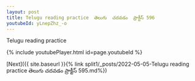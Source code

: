 ```yaml
---
layout: post
title: Telugu reading practice  తెలుగు  చదవడం  ప్రాక్టీస్ 596
youtubeId: yLnepZhz_-o
---
```

 
 
Telugu reading practice
 
 
 
 
 


{% include youtubePlayer.html id=page.youtubeId %}
 
[Next]({{ site.baseurl }}{% link  split1/_posts/2022-05-05-Telugu reading practice  తెలుగు  చదవడం  ప్రాక్టీస్ 595.md%})
 
